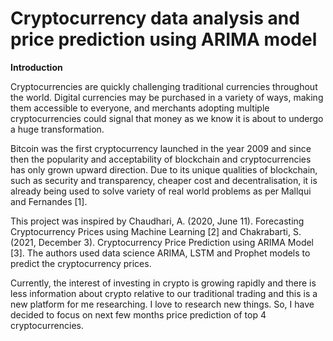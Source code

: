 # Cryptocurrency data analysis and price prediction using ARIMA model

**Introduction**

Cryptocurrencies are quickly challenging traditional currencies throughout the world. Digital currencies may be purchased in a variety of ways, making them accessible to everyone, and merchants adopting multiple cryptocurrencies could signal that money as we know it is about to undergo a huge transformation.

Bitcoin was the first cryptocurrency launched in the year 2009 and since then the popularity and acceptability of blockchain and cryptocurrencies has only grown upward direction. Due to its unique qualities of blockchain, such as security and transparency, cheaper cost and decentralisation, it is already being used to solve variety of real world problems as per Mallqui and Fernandes [1].

This project was inspired by Chaudhari, A. (2020, June 11). Forecasting Cryptocurrency Prices using Machine Learning [2] and Chakrabarti, S. (2021, December 3). Cryptocurrency Price Prediction using ARIMA Model [3]. The authors used data science ARIMA, LSTM and Prophet models to predict the cryptocurrency prices.

Currently, the interest of investing in crypto is growing rapidly and there is less information about crypto relative to our traditional trading and this is a new platform for me researching. I love to research new things. So, I have decided to focus on next few months price prediction of top 4 cryptocurrencies.
